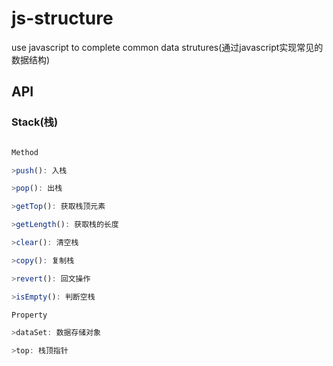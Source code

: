 js-structure
==============

 use javascript to complete common data strutures(通过javascript实现常见的数据结构)


## API

### Stack(栈)

``` javascript

Method

>push(): 入栈

>pop(): 出栈

>getTop(): 获取栈顶元素

>getLength(): 获取栈的长度

>clear(): 清空栈

>copy(): 复制栈

>revert(): 回文操作

>isEmpty(): 判断空栈

Property

>dataSet: 数据存储对象

>top: 栈顶指针

```
